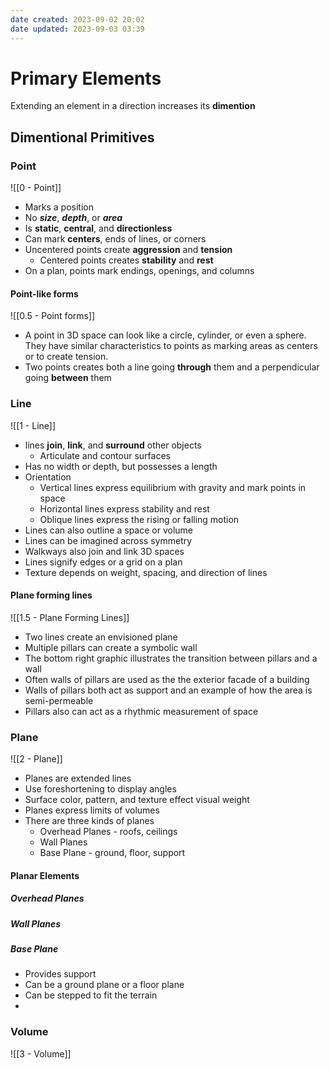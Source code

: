 ```yaml
---
date created: 2023-09-02 20:02
date updated: 2023-09-03 03:39
---
```


# Primary Elements

Extending an element in a direction increases its **dimention**

## Dimentional Primitives

### Point

![[0 - Point]]

- Marks a position
- No ***size***, ***depth***, or ***area***
- Is **static**, **central**, and **directionless**
- Can mark **centers**, ends of lines, or corners
- Uncentered points create **aggression** and **tension**
  - Centered points creates **stability** and **rest**
- On a plan, points mark endings, openings, and columns

#### Point-like forms

![[0.5 - Point forms]]

- A point in 3D space can look like a circle, cylinder, or even a sphere. They have similar characteristics to points as marking areas as centers or to create tension.
- Two points creates both a line going **through** them and a perpendicular going **between** them

### Line

![[1 - Line]]

- lines **join**, **link**, and **surround** other objects
  - Articulate and contour surfaces
- Has no width or depth, but possesses a length
- Orientation
  - Vertical lines express equilibrium with gravity and mark points in space
  - Horizontal lines express stability and rest
  - Oblique lines express the rising or falling motion
- Lines can also outline a space or volume
- Lines can be imagined across symmetry
- Walkways also join and link 3D spaces
- Lines signify edges or a grid on a plan
- Texture depends on weight, spacing, and direction of lines

#### Plane forming lines

![[1.5 - Plane Forming Lines]]

- Two lines create an envisioned plane
- Multiple pillars can create a symbolic wall
- The bottom right graphic illustrates the transition between pillars and a wall
- Often walls of pillars are used as the the exterior facade of a building
- Walls of pillars both act as support and an example of how the area is semi-permeable
- Pillars also can act as a rhythmic measurement of space
### Plane

![[2 - Plane]]

- Planes are extended lines
- Use foreshortening to display angles
- Surface color, pattern, and texture effect visual weight
- Planes express limits of volumes
- There are three kinds of planes
	- Overhead Planes - roofs, ceilings
	- Wall Planes
	- Base Plane - ground, floor, support

#### Planar Elements
##### Overhead Planes

##### Wall Planes

##### Base Plane

- Provides support
- Can be a ground plane or a floor plane
- Can be stepped to fit the terrain
- 

### Volume

![[3 - Volume]]

